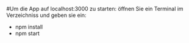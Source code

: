 #Um die App auf localhost:3000 zu starten:
öffnen Sie ein Terminal im Verzeichniss und geben sie ein:
  * npm install
  * npm start
